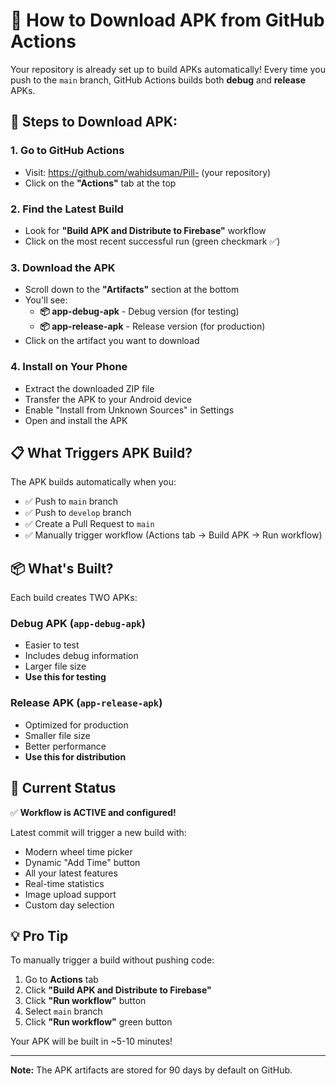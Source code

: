 # 📱 How to Download APK from GitHub Actions

Your repository is already set up to build APKs automatically! Every time you push to the `main` branch, GitHub Actions builds both **debug** and **release** APKs.

## 🚀 Steps to Download APK:

### 1. Go to GitHub Actions
- Visit: https://github.com/wahidsuman/Pill- (your repository)
- Click on the **"Actions"** tab at the top

### 2. Find the Latest Build
- Look for **"Build APK and Distribute to Firebase"** workflow
- Click on the most recent successful run (green checkmark ✅)

### 3. Download the APK
- Scroll down to the **"Artifacts"** section at the bottom
- You'll see:
  - **📦 app-debug-apk** - Debug version (for testing)
  - **📦 app-release-apk** - Release version (for production)
- Click on the artifact you want to download

### 4. Install on Your Phone
- Extract the downloaded ZIP file
- Transfer the APK to your Android device
- Enable "Install from Unknown Sources" in Settings
- Open and install the APK

## 📋 What Triggers APK Build?

The APK builds automatically when you:
- ✅ Push to `main` branch
- ✅ Push to `develop` branch
- ✅ Create a Pull Request to `main`
- ✅ Manually trigger workflow (Actions tab → Build APK → Run workflow)

## 📦 What's Built?

Each build creates TWO APKs:

### Debug APK (`app-debug-apk`)
- Easier to test
- Includes debug information
- Larger file size
- **Use this for testing**

### Release APK (`app-release-apk`)
- Optimized for production
- Smaller file size
- Better performance
- **Use this for distribution**

## 🔄 Current Status

✅ **Workflow is ACTIVE and configured!**

Latest commit will trigger a new build with:
- Modern wheel time picker
- Dynamic "Add Time" button
- All your latest features
- Real-time statistics
- Image upload support
- Custom day selection

## 💡 Pro Tip

To manually trigger a build without pushing code:
1. Go to **Actions** tab
2. Click **"Build APK and Distribute to Firebase"**
3. Click **"Run workflow"** button
4. Select `main` branch
5. Click **"Run workflow"** green button

Your APK will be built in ~5-10 minutes!

---

**Note:** The APK artifacts are stored for 90 days by default on GitHub.
